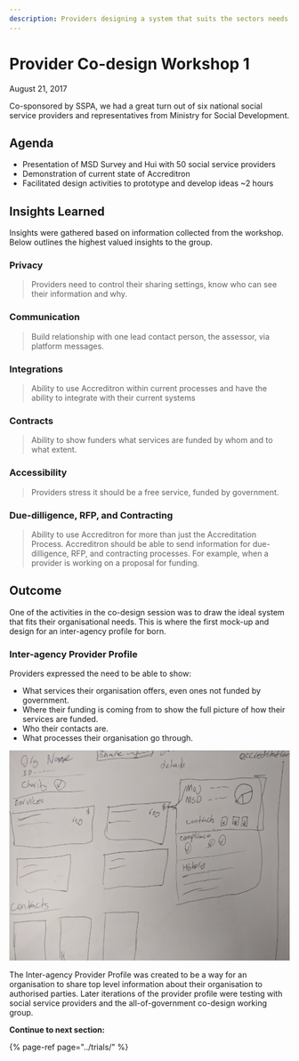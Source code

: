 ```yaml
---
description: Providers designing a system that suits the sectors needs.
---
```


# Provider Co-design Workshop 1

August 21, 2017

Co-sponsored by SSPA, we had a great turn out of six national social service providers and representatives from Ministry for Social Development.

## Agenda

* Presentation of MSD Survey and Hui with 50 social service providers
* Demonstration of current state of Accreditron
* Facilitated design activities to prototype and develop ideas ~2 hours

## Insights Learned 

Insights were gathered based on information collected from the workshop. Below outlines the highest valued insights to the group.

### Privacy

> Providers need to control their sharing settings, know who can see their information and why.

### Communication

> Build relationship with one lead contact person, the assessor, via platform messages.

### Integrations

> Ability to use Accreditron within current processes and have the ability to integrate with their current systems

### Contracts

> Ability to show funders what services are funded by whom and to what extent.

### Accessibility

> Providers stress it should be a free service, funded by government.

### Due-dilligence, RFP, and Contracting

> Ability to use Accreditron for more than just the Accreditation Process. Accreditron should be able to send information for due-dilligence, RFP, and contracting processes. For example, when a provider is working on a proposal for funding.

## Outcome

One of the activities in the co-design session was to draw the ideal system that fits their organisational needs. This is where the first mock-up and design for an inter-agency profile for born.

### Inter-agency Provider Profile

Providers expressed the need to be able to show:

* What services their organisation offers, even ones not funded by government.
* Where their funding is coming from to show the full picture of how their services are funded.
* Who their contacts are.
* What processes their organisation go through. 

![hand-drawn mockup](../.gitbook/assets/1_boffzspifaxnmr1aylq-la.jpeg)

The Inter-agency Provider Profile was created to be a way for an organisation to share top level information about their organisation to authorised parties. Later iterations of the provider profile were testing with social service providers and the all-of-government co-design working group.  




**Continue to next section:**

{% page-ref page="../trials/" %}



